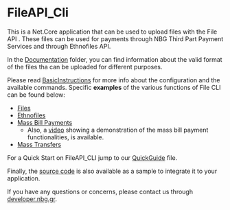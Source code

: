 # FileAPI_Cli
This is a Net.Core application that can be used to upload files with the File API .
These files can be used for payments through NBG Third Part Payment Services and through Ethnofiles API.

In the [Documentation](https://github.com/myNBGcode/FileAPI_Cli_V4_1/tree/main/Documentation) folder, you can find information about the valid format of the files tha can be uploaded for different purposes.

Please read [BasicInstructions](https://github.com/myNBGcode/FileAPI_Cli_V4_1/blob/main/BasicInstructions.txt) for more info about the configuration and the available commands.
Specific **examples** of the various functions of File CLI can be found below:
* [Files](https://github.com/myNBGcode/FileAPI_Cli_V4_1/blob/9bf443cc7de03858c719cfe26be997c89ef1745d/BasicInstructions.txt#L652)
* [Ethnofiles](https://github.com/myNBGcode/FileAPI_Cli_V4_1/blob/9bf443cc7de03858c719cfe26be997c89ef1745d/BasicInstructions.txt#L668)
* [Mass Bill Payments](https://github.com/myNBGcode/FileAPI_Cli_V4_1/blob/9bf443cc7de03858c719cfe26be997c89ef1745d/BasicInstructions.txt#L698)
  * Also, a [video](https://www.youtube.com/watch?v=IgDmc6jYa6Y) showing a demonstration of the mass bill payment functionalities, is available.
* [Mass Transfers](https://github.com/myNBGcode/FileAPI_Cli_V4_1/blob/9bf443cc7de03858c719cfe26be997c89ef1745d/BasicInstructions.txt#L721)

For a Quick Start on FileAPI_CLI jump to our [QuickGuide](https://github.com/myNBGcode/FileAPI_Cli_V4_1/blob/main/QuickGuide.txt) file.

Finally, the [source code](https://github.com/myNBGcode/FileAPI_Cli_V4_1/tree/main/source_202012) is also available as a sample to integrate it to your application.

If you have any questions or concerns, please contact us through [developer.nbg.gr](https://developer.nbg.gr/).
